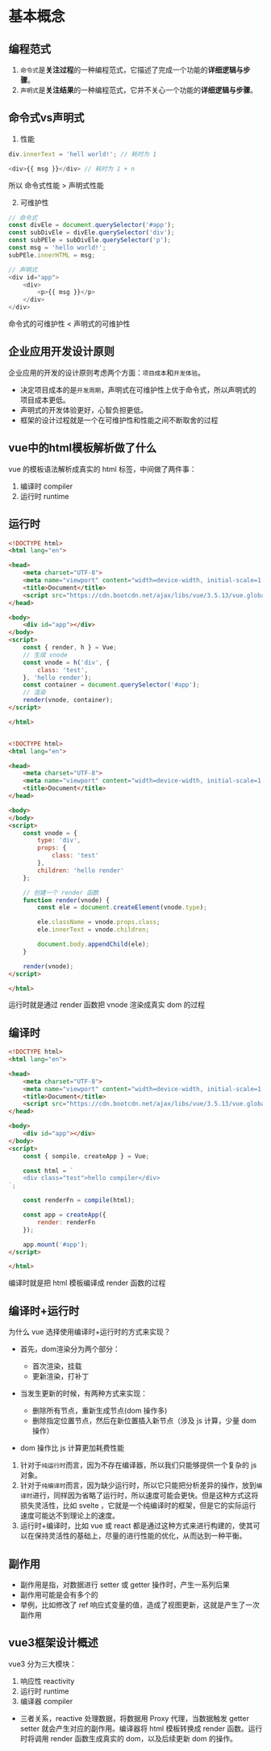 # 基本概念

## 编程范式

1. `命令式`是**关注过程**的一种编程范式，它描述了完成一个功能的**详细逻辑与步骤**。
2. `声明式`是**关注结果**的一种编程范式，它并不关心一个功能的**详细逻辑与步骤**。

## 命令式vs声明式

1. 性能

```js
div.innerText = 'hell world!'; // 耗时为 1

<div>{{ msg }}</div> // 耗时为 1 + n
```

所以 命令式性能 > 声明式性能

2. 可维护性

```js
// 命令式
const divEle = document.querySelector('#app');
const subDivEle = divEle.querySelector('div');
const subPEle = subDivEle.querySelector('p');
const msg = 'hello world!';
subPEle.innerHTML = msg;

// 声明式
<div id="app">
    <div>
        <p>{{ msg }}</p>
    </div>
</div>
```

命令式的可维护性 < 声明式的可维护性

## 企业应用开发设计原则

企业应用的开发的设计原则考虑两个方面：`项目成本`和`开发体验`。

* 决定项目成本的是`开发周期`，声明式在可维护性上优于命令式，所以声明式的项目成本更低。
* 声明式的开发体验更好，心智负担更低。
* 框架的设计过程就是一个在可维护性和性能之间不断取舍的过程

## vue中的html模板解析做了什么

vue 的模板语法解析成真实的 html 标签，中间做了两件事：

1. 编译时 compiler
2. 运行时 runtime

## 运行时

```html
<!DOCTYPE html>
<html lang="en">

<head>
    <meta charset="UTF-8">
    <meta name="viewport" content="width=device-width, initial-scale=1.0">
    <title>Document</title>
    <script src="https://cdn.bootcdn.net/ajax/libs/vue/3.5.13/vue.global.js"></script>
</head>

<body>
    <div id="app"></div>
</body>
<script>
    const { render, h } = Vue;
    // 生成 vnode
    const vnode = h('div', {
        class: 'test',
    }, 'hello render');
    const container = document.querySelector('#app');
    // 渲染
    render(vnode, container);
</script>

</html>


<!DOCTYPE html>
<html lang="en">

<head>
    <meta charset="UTF-8">
    <meta name="viewport" content="width=device-width, initial-scale=1.0">
    <title>Document</title>
</head>

<body>
</body>
<script>
    const vnode = {
        type: 'div',
        props: {
            class: 'test'
        },
        children: 'hello render'
    };

    // 创建一个 render 函数
    function render(vnode) {
        const ele = document.createElement(vnode.type);

        ele.className = vnode.props.class;
        ele.innerText = vnode.children;

        document.body.appendChild(ele);
    }

    render(vnode);
</script>

</html>
```

运行时就是通过 render 函数把 vnode 渲染成真实 dom 的过程

## 编译时

```html
<!DOCTYPE html>
<html lang="en">

<head>
    <meta charset="UTF-8">
    <meta name="viewport" content="width=device-width, initial-scale=1.0">
    <title>Document</title>
    <script src="https://cdn.bootcdn.net/ajax/libs/vue/3.5.13/vue.global.js"></script>
</head>

<body>
    <div id="app"></div>
</body>
<script>
    const { sompile, createApp } = Vue;

    const html = `
    <div class="test">hello compiler</div>
`;

    const renderFn = compile(html);

    const app = createApp({
        render: renderFn
    });

    app.mount('#app');
</script>

</html>
```

编译时就是把 html 模板编译成 render 函数的过程

## 编译时+运行时

为什么 vue 选择使用编译时+运行时的方式来实现？

* 首先，dom渲染分为两个部分：
    - 首次渲染，挂载
    - 更新渲染，打补丁

* 当发生更新的时候，有两种方式来实现：
    - 删除所有节点，重新生成节点(dom 操作多)
    - 删除指定位置节点，然后在新位置插入新节点（涉及 js 计算，少量 dom 操作）

* dom 操作比 js 计算更加耗费性能

1. 针对于`纯运行时`而言，因为不存在编译器，所以我们只能够提供一个复杂的 js 对象。
2. 针对于`纯编译时`而言，因为缺少运行时，所以它只能把分析差异的操作，放到`编译时`进行，同样因为省略了运行时，所以速度可能会更快。但是这种方式这将损失灵活性，比如 svelte ，它就是一个纯编译时的框架，但是它的实际运行速度可能达不到理论上的速度。
3. 运行时+编译时，比如 vue 或 react 都是通过这种方式来进行构建的，使其可以在保持灵活性的基础上，尽量的进行性能的优化，从而达到一种平衡。

## 副作用

* 副作用是指，对数据进行 setter 或 getter 操作时，产生一系列后果
* 副作用可能是会有多个的
* 举例，比如修改了 ref 响应式变量的值，造成了视图更新，这就是产生了一次副作用

## vue3框架设计概述

vue3 分为三大模块：

1. 响应性 reactivity
2. 运行时 runtime
3. 编译器 compiler

* 三者关系，reactive 处理数据，将数据用 Proxy 代理，当数据触发 getter setter 就会产生对应的副作用。编译器将 html 模板转换成 render 函数。运行时将调用 render 函数生成真实的 dom，以及后续更新 dom 的操作。

